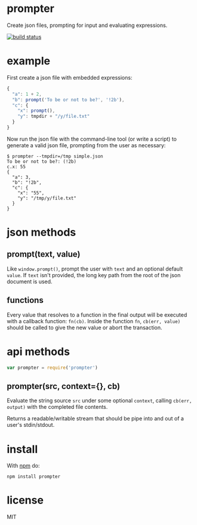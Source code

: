 prompter
========

Create json files, prompting for input and evaluating expressions.

[![build status](https://secure.travis-ci.org/substack/node-prompter.png)](http://travis-ci.org/substack/node-prompter)

example
=======

First create a json file with embedded expressions:

``` js
{
  "a": 1 + 2,
  "b": prompt('To be or not to be?', '!2b'),
  "c": {
    "x": prompt(),
    "y": tmpdir + "/y/file.txt"
  }
}
```

Now run the json file with the command-line tool (or write a script) to generate
a valid json file, prompting from the user as necessary:

```
$ prompter --tmpdir=/tmp simple.json
To be or not to be?: (!2b) 
c.x: 55
{
  "a": 3,
  "b": "!2b",
  "c": {
    "x": "55",
    "y": "/tmp/y/file.txt"
  }
}
```

json methods
============

prompt(text, value)
-------------------

Like `window.prompt()`, prompt the user with `text` and an optional default
`value`. If `text` isn't provided, the long key path from the root of the json
document is used.

functions
---------

Every value that resolves to a function in the final output will be executed with
a callback function: `fn(cb)`. Inside the function `fn`, `cb(err, value)` should
be called to give the new value or abort the transaction.

api methods
===========

``` js
var prompter = require('prompter')
```

prompter(src, context={}, cb)
-----------------------------

Evaluate the string source `src` under some optional `context`, calling
`cb(err, output)` with the completed file contents.

Returns a readable/writable stream that should be pipe into and out of a user's
stdin/stdout.

install
=======

With [npm](http://npmjs.org) do:

```
npm install prompter
```

license
=======

MIT
